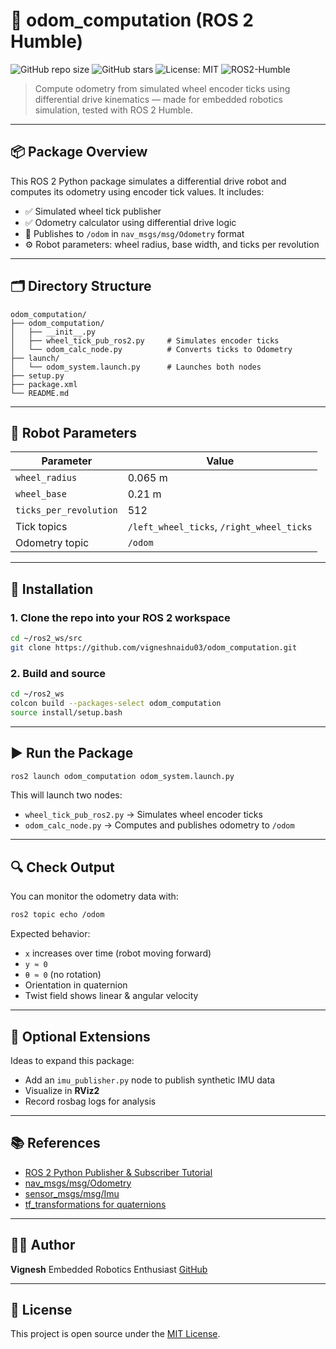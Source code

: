 
# 🧭 odom_computation (ROS 2 Humble)

![GitHub repo size](https://img.shields.io/github/repo-size/vigneshnaidu03/odom_computation)
![GitHub stars](https://img.shields.io/github/stars/vigneshnaidu03/odom_computation?style=social)
![License: MIT](https://img.shields.io/badge/License-MIT-yellow.svg)
![ROS2-Humble](https://img.shields.io/badge/ROS2-Humble-blue)

> Compute odometry from simulated wheel encoder ticks using differential drive kinematics — made for embedded robotics simulation, tested with ROS 2 Humble.

---

## 📦 Package Overview

This ROS 2 Python package simulates a differential drive robot and computes its odometry using encoder tick values. It includes:

- ✅ Simulated wheel tick publisher  
- ✅ Odometry calculator using differential drive logic  
- 🔄 Publishes to `/odom` in `nav_msgs/msg/Odometry` format  
- ⚙ Robot parameters: wheel radius, base width, and ticks per revolution  

---

## 🗂 Directory Structure

```
odom_computation/
├── odom_computation/
│   ├── __init__.py
│   ├── wheel_tick_pub_ros2.py     # Simulates encoder ticks
│   └── odom_calc_node.py          # Converts ticks to Odometry
├── launch/
│   └── odom_system.launch.py      # Launches both nodes
├── setup.py
├── package.xml
└── README.md
```

---

## 🧠 Robot Parameters

| Parameter               | Value                                      |
|------------------------|--------------------------------------------|
| `wheel_radius`         | 0.065 m                                    |
| `wheel_base`           | 0.21 m                                     |
| `ticks_per_revolution` | 512                                        |
| Tick topics            | `/left_wheel_ticks`, `/right_wheel_ticks` |
| Odometry topic         | `/odom`                                    |

---

## 🚀 Installation

### 1. Clone the repo into your ROS 2 workspace

```bash
cd ~/ros2_ws/src
git clone https://github.com/vigneshnaidu03/odom_computation.git
```

### 2. Build and source

```bash
cd ~/ros2_ws
colcon build --packages-select odom_computation
source install/setup.bash
```

---

## ▶ Run the Package

```bash
ros2 launch odom_computation odom_system.launch.py
```

This will launch two nodes:

- `wheel_tick_pub_ros2.py` → Simulates wheel encoder ticks  
- `odom_calc_node.py` → Computes and publishes odometry to `/odom`

---

## 🔍 Check Output

You can monitor the odometry data with:

```bash
ros2 topic echo /odom
```

Expected behavior:

- `x` increases over time (robot moving forward)  
- `y ≈ 0`  
- `θ ≈ 0` (no rotation)  
- Orientation in quaternion  
- Twist field shows linear & angular velocity  

---

## 🧪 Optional Extensions

Ideas to expand this package:

- Add an `imu_publisher.py` node to publish synthetic IMU data  
- Visualize in **RViz2**  
- Record rosbag logs for analysis  

---

## 📚 References

- [ROS 2 Python Publisher & Subscriber Tutorial](https://docs.ros.org/en/foxy/Tutorials/Beginner-Client-Libraries/Writing-A-Simple-Py-Publisher-And-Subscriber.html)  
- [nav_msgs/msg/Odometry](https://docs.ros2.org/foxy/api/nav_msgs/msg/Odometry.html)  
- [sensor_msgs/msg/Imu](https://docs.ros2.org/foxy/api/sensor_msgs/msg/Imu.html)  
- [tf_transformations for quaternions](https://github.com/ros/geometry2)  

---

## 👨‍💻 Author

**Vignesh** 
Embedded Robotics Enthusiast 
[GitHub](https://github.com/vigneshnaidu03)

---

## 📝 License

This project is open source under the [MIT License](LICENSE).

